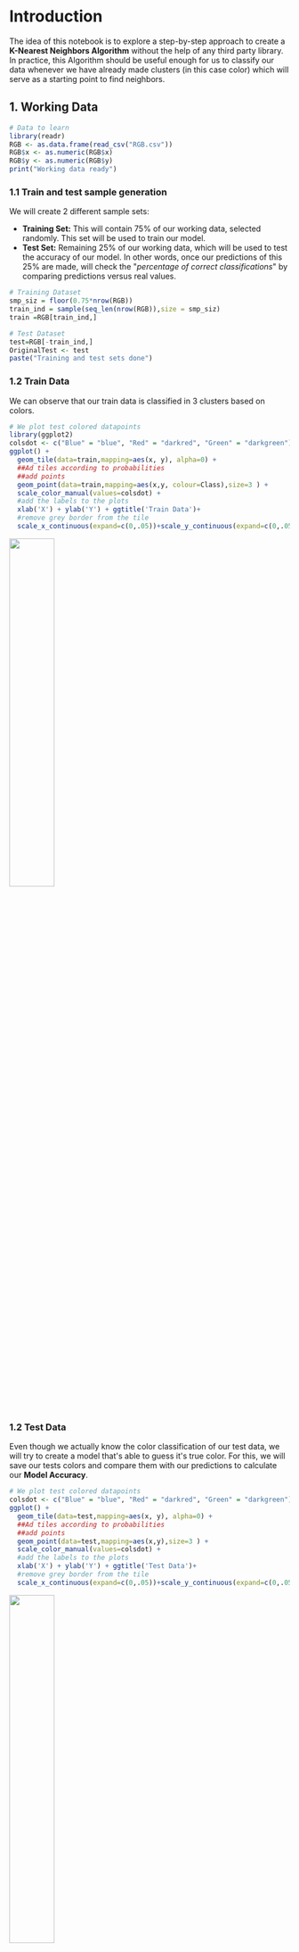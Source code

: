 # Introduction
The idea of this notebook is to explore a step-by-step approach to create a <b>K-Nearest Neighbors Algorithm</b> without the help of any third party library. In practice, this Algorithm should be useful enough for us to classify our data whenever we have already made clusters (in this case color) which will serve as a starting point to find neighbors.

## 1. Working Data

```R
# Data to learn
library(readr)
RGB <- as.data.frame(read_csv("RGB.csv"))
RGB$x <- as.numeric(RGB$x)
RGB$y <- as.numeric(RGB$y)
print("Working data ready")
```

### 1.1 Train and test sample generation

We will create 2 different sample sets:

- <b>Training Set:</b> This will contain 75% of our working data, selected randomly. This set will be used to train our model.
- <b>Test Set:</b> Remaining 25% of our working data, which will be used to test the accuracy of our model. In other words, once our predictions of this 25% are made, will check the "<i>percentage of correct classifications</i>" by comparing predictions versus real values.

```R
# Training Dataset
smp_siz = floor(0.75*nrow(RGB))
train_ind = sample(seq_len(nrow(RGB)),size = smp_siz)
train =RGB[train_ind,]

# Test Dataset
test=RGB[-train_ind,]
OriginalTest <- test
paste("Training and test sets done")
```

### 1.2 Train Data

We can observe that our train data is classified in 3 clusters based on colors.

```R
# We plot test colored datapoints
library(ggplot2)
colsdot <- c("Blue" = "blue", "Red" = "darkred", "Green" = "darkgreen")
ggplot() + 
  geom_tile(data=train,mapping=aes(x, y), alpha=0) +
  ##Ad tiles according to probabilities
  ##add points
  geom_point(data=train,mapping=aes(x,y, colour=Class),size=3 ) + 
  scale_color_manual(values=colsdot) +
  #add the labels to the plots
  xlab('X') + ylab('Y') + ggtitle('Train Data')+
  #remove grey border from the tile
  scale_x_continuous(expand=c(0,.05))+scale_y_continuous(expand=c(0,.05))
  ```
<img src="images/1.png" width="40%" />

### 1.2 Test Data
Even though we actually know the color classification of our test data, we will try to create a model that's able to guess it's true color. For this, we will save our tests colors and compare them with our predictions to calculate our <b>Model Accuracy</b>.

```R
# We plot test colored datapoints
colsdot <- c("Blue" = "blue", "Red" = "darkred", "Green" = "darkgreen")
ggplot() + 
  geom_tile(data=test,mapping=aes(x, y), alpha=0) +
  ##Ad tiles according to probabilities
  ##add points
  geom_point(data=test,mapping=aes(x,y),size=3 ) + 
  scale_color_manual(values=colsdot) +
  #add the labels to the plots
  xlab('X') + ylab('Y') + ggtitle('Test Data')+
  #remove grey border from the tile
  scale_x_continuous(expand=c(0,.05))+scale_y_continuous(expand=c(0,.05))
```

<img src="images/2.png" width="40%" />

Note: we have purposely forgot it's classification colors in order to create a model that's able to guess it

## 2. K-Nearest Neighbors Algorithm

Below is a step-by-step example of an implementation of this algorithm.
What we want to achieve is for each selected gray point above (our test values), where we allegedly don't know it's true color, find the nearest neighbor or nearest colored paint (from our train values) and assign the same color as this one.

<b>In particular, we need to:</b>
- <b>Normalize data:</b> even though in this case is not really needed, since all values are in the same scale (decimals between 0 and 1), it's recommended to normalize in order to have a "standard distance metric".
- <b>Define how we measure distance:</b> We can define the distance between two points in this 2 dimensional data set as the Euclidean distance between them. We will calculate both L1 (sum of absolute differences) and L2 (sum of squared differences) distances, though final results will be calculated using L2 since it's more unforgiving than L1.
- <b>Calculate Distances:</b> we need to calculate distance between each tested data point and every value within our train dataset. Normalization is key here since for example, in the case of body structure, a distance in weight (1 KG) and height (1 M) is not comparable. For such case we can anticipate a higher deviation in KG than it is on the Meters, leading to incorrect overall distances.
- <b>Sort Distances:</b> Once we calculate the distance between every test and training points, we need to sort them in descending order.
- <b>Selecting top K nearest neighbors:</b> We select the top K nearest points and in order to inspect which category (colors) they belonged in order to assign this category to our tested point. Since we select multiple "neighbors" we might end up with multiple categories, in which case, we can calculate a probability.

```R
# We define a function for prediction
KnnL2Prediction <- function(x,y,K) {
    
  # Train data
  Train <- train
  # This matrix will contain all X,Y values that we want test.
  Test <- data.frame(X=x,Y=y)
    
  # Data normalization
  Test$X <- (Test$X - min(Train$x))/(min(Train$y) - max(Train$x))
  Test$Y <- (Test$Y - min(Train$y))/(min(Train$y) - max(Train$y))
  Train$x <- (Train$x - min(Train$x))/(min(Train$x) - max(Train$x))
  Train$y <- (Train$y - min(Train$y))/(min(Train$y) - max(Train$y))

  # We will calculate L1 and L2 distances between Test and Train values.
  VarNum <- ncol(Train)-1
  L1 <- 0
  L2 <- 0
  for (i in 1:VarNum) {
    L1 <- L1 + (Train[,i] - Test[,i])
    L2 <- L2 + (Train[,i] - Test[,i])^2
  }
    
  # We will use L2 Distance
  L2 <- sqrt(L2)
  
  # We add labels to distances and sort
  Result <- data.frame(Label=Train$Class,L1=L1,L2=L2)
  
  # We sort data based on score
  ResultL1 <-Result[order(Result$L1),]
  ResultL2 <-Result[order(Result$L2),]
  
  # Return Table of Possible classifications
  a <- prop.table(table(head(ResultL2$Label,K)))
  b <- as.data.frame(a)
  return(as.character(b$Var1[b$Freq == max(b$Freq)]))
}
```

## 3. Finding the correct K paremeter using Cross Validation

For this we will use a method called "cross validation".
What this means is that we will make predictions within the training data itself and iterate this on many different values of K for many different folds or permutations of the data.

<img src="images/3.png" width="50%" />

```R
# We will use 5 folds
FoldSize = floor(0.2*nrow(train)) 

# Fold1
piece1 = sample(seq_len(nrow(train)),size = FoldSize ) 
Fold1 = train[piece1,]
rest = train[-piece1,] 

# Fold2
piece2 = sample(seq_len(nrow(rest)),size = FoldSize)
Fold2 = rest[piece2,]
rest = rest[-piece2,] 

# Fold3
piece3 = sample(seq_len(nrow(rest)),size = FoldSize)
Fold3 = rest[piece3,]
rest = rest[-piece3,] 

# Fold4
piece4 = sample(seq_len(nrow(rest)),size = FoldSize)
Fold4 = rest[piece4,]
rest = rest[-piece4,] 

# Fold5
Fold5 <- rest

# We make folds
Split1_Test <- rbind(Fold1,Fold2,Fold3,Fold4)
Split1_Train <- Fold5

Split2_Test <- rbind(Fold1,Fold2,Fold3,Fold5)
Split2_Train <- Fold4

Split3_Test <- rbind(Fold1,Fold2,Fold4,Fold5)
Split3_Train <- Fold3

Split4_Test <- rbind(Fold1,Fold3,Fold4,Fold5)
Split4_Train <- Fold2

Split5_Test <- rbind(Fold2,Fold3,Fold4,Fold5)
Split5_Train <- Fold1

# We select best K
OptimumK <- data.frame(K=NA,Accuracy=NA,Fold=NA)
results <- train

for (i in 1:5) {
  if(i == 1) {
    train <- Split1_Train
    test <- Split1_Test
  } else if(i == 2)  {
    train <- Split2_Train
    test <- Split2_Test
  } else if(i == 3)  {
    train <- Split3_Train
    test <- Split3_Test
  } else if(i == 4)  {
    train <- Split4_Train
    test <- Split4_Test
  } else if(i == 5)  {
    train <- Split5_Train
    test <- Split5_Test
  }
    for(j in 1:20) {
      results$Prediction <- mapply(KnnL2Prediction, results$x, results$y,j)
      # We calcuylate accuracy
      results$Match <- ifelse(results$Class == results$Prediction, 1, 0)
      Accuracy <- round(sum(results$Match)/nrow(results),4)
      OptimumK <- rbind(OptimumK,data.frame(K=j,Accuracy=Accuracy,Fold=paste("Fold",i)))
    
    }
}
```

```R
OptimumK <- OptimumK [-1,]
MeanK <- aggregate(Accuracy ~ K, OptimumK, mean)
ggplot() + 
  geom_point(data=OptimumK,mapping=aes(K,Accuracy, colour=Fold),size=3 ) +
  geom_line(aes(K, Accuracy, colour="Moving Average"), linetype="twodash", MeanK) +
  scale_x_continuous(breaks=seq(1, max(OptimumK$K), 1))
```

<img src="images/4.png" width="50%" />

As seen in the plot above, we can observe that prediction accuracy of our algorithm is in the range of 88%-95% for all fields and decreasing from K=3 onwards. It appears that we can observe highest consistent accuracy results on K=1 (3 is also a good alternative).

## 4. Predicting based on Top 1 Nearest Neighbors.

### 4.1 Model Accuracy

```R
# Predictions over our Test sample
test <- OriginalTest
K <- 1
test$Prediction <- mapply(KnnL2Prediction, test$x, test$y,K)
head(test,10)

# We calculate accuracy
test$Match <- ifelse(test$Class == test$Prediction, 1, 0)
Accuracy <- round(sum(test$Match)/nrow(test),4)
print(paste("Accuracy of ",Accuracy*100,"%",sep=""))
```

<div class="output"><div class="output_area"><div class="run_this_cell"></div><div class="prompt"></div><div class="output_subarea output_html rendered_html"><table>
<caption>A data.frame: 10 × 4</caption>
<thead>
	<tr><th></th><th scope="col">x</th><th scope="col">y</th><th scope="col">Class</th><th scope="col">Prediction</th></tr>
	<tr><th></th><th scope="col">&lt;dbl&gt;</th><th scope="col">&lt;dbl&gt;</th><th scope="col">&lt;chr&gt;</th><th scope="col">&lt;chr&gt;</th></tr>
</thead>
<tbody>
	<tr><th scope="row">2</th><td>0.2277574</td><td>0.7896829</td><td>Blue</td><td>Blue</td></tr>
	<tr><th scope="row">8</th><td>0.2790062</td><td>0.6529734</td><td>Blue</td><td>Blue</td></tr>
	<tr><th scope="row">9</th><td>0.2228817</td><td>0.7565315</td><td>Blue</td><td>Blue</td></tr>
	<tr><th scope="row">15</th><td>0.2686533</td><td>0.7286139</td><td>Blue</td><td>Blue</td></tr>
	<tr><th scope="row">18</th><td>0.1849045</td><td>0.8317273</td><td>Blue</td><td>Blue</td></tr>
	<tr><th scope="row">19</th><td>0.1492896</td><td>0.9566455</td><td>Blue</td><td>Blue</td></tr>
	<tr><th scope="row">22</th><td>0.1584791</td><td>0.7114385</td><td>Blue</td><td>Blue</td></tr>
	<tr><th scope="row">26</th><td>0.2601053</td><td>0.8712044</td><td>Blue</td><td>Blue</td></tr>
	<tr><th scope="row">31</th><td>0.1245759</td><td>0.7645414</td><td>Blue</td><td>Blue</td></tr>
	<tr><th scope="row">34</th><td>0.2716716</td><td>0.7307672</td><td>Blue</td><td>Blue</td></tr>
</tbody>
</table>
</div></div><div class="output_area"><div class="run_this_cell"></div><div class="prompt"></div><div class="output_subarea output_text output_stream output_stdout"><pre>[1] "Accuracy of 93.33%"
</pre></div></div></div>

As seen by the results above, we can expect to "guess the correct class" 93% of the times.

### 4.2 Test Data Prediction

<b>4.2.1 Original Colored Test Values</b>

```R
ggplot() + 
  geom_tile(data=test,mapping=aes(x, y), alpha=0) +
  geom_point(data=test,mapping=aes(x,y,colour=Class),size=3 ) + 
  scale_color_manual(values=colsdot) +
  xlab('X') + ylab('Y') + ggtitle('Test Data')+
  scale_x_continuous(expand=c(0,.05))+scale_y_continuous(expand=c(0,.05))
```

<img src="images/5.png" width="50%" />

<b>4.2.1 Predicted Colored Test Values</b>

```R
ggplot() + 
  geom_tile(data=test,mapping=aes(x, y), alpha=0) +
  geom_point(data=test,mapping=aes(x,y,colour=Prediction),size=3 ) + 
  scale_color_manual(values=colsdot) +
  xlab('X') + ylab('Y') + ggtitle('Test Data')+
  scale_x_continuous(expand=c(0,.05))+scale_y_continuous(expand=c(0,.05))
```

<img src="images/6.png" width="50%" />

<b>4.2.1 Decision Limits</b>

Finally, we can visualize our "decision limits" over our original Test Dataset. This provides a good visual approximation as how well our model is classifying our data and which are the limits of it's classification space.

```R
# We calculate background colors
x_coord = seq(min(train[,1]) - 0.02,max(train[,1]) + 0.02,length.out = 40)
y_coord = seq(min(train[,2]) - 0.02,max(train[,2]) + 0.02, length.out = 40)
coord = expand.grid(x = x_coord, y = y_coord)
coord[['prob']] = mapply(KnnL2Prediction, coord$x, coord$y,K)

# We calculate predictions and plot decition area
colsdot <- c("Blue" = "blue", "Red" = "darkred", "Green" = "darkgreen")
colsfill <- c("Blue" = "#aaaaff", "Red" = "#ffaaaa", "Green" = "#aaffaa")
ggplot() + 
  geom_tile(data=coord,mapping=aes(x, y, fill=prob), alpha=0.8) +
  geom_point(data=test,mapping=aes(x,y, colour=Class),size=3 ) + 
  scale_color_manual(values=colsdot) +
  scale_fill_manual(values=colsfill) +
  xlab('X') + ylab('Y') + ggtitle('Decision Limits')+
  scale_x_continuous(expand=c(0,0))+scale_y_continuous(expand=c(0,0))
```

<img src="images/7.png" width="50%" />


## 5. Final Thoughts
K-Nearest Neighbors is a very simple algorithm which seems to provide very good results. Even though we can clearly classify items by eye here, this model also works in cases of higher dimensions where we cannot simply observe them by naked eye. For this to work, we need to have a Train data sample with <b>existing classifications</b>, which we will later use to classify data around it, meaning it's a <b>supervised machine learning algorithm</b>.

Sadly, this method presents some difficulties in scenarios such as in the presence of complex patterns which cannot be represented by simple radial distance, such as the cases of outliers presence or radial or nested clusters. It also has the problem of performance, since for every classification of a new data point, we need to compare it to every single point in our Train data which is resource and time intensive, since it requires replication and iteration of the complete training dataset.
















